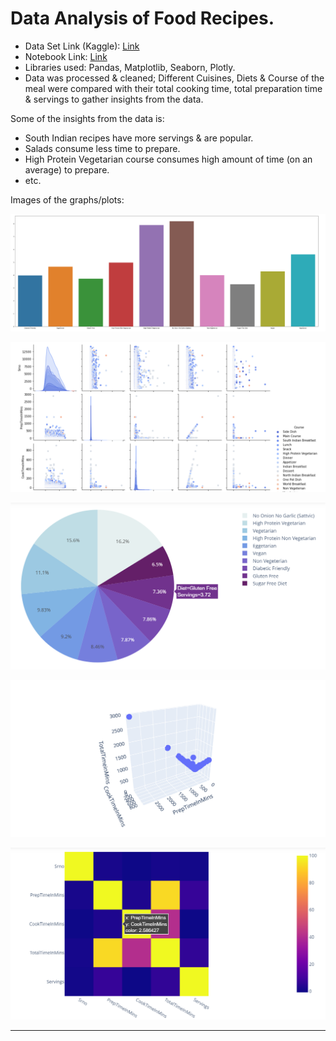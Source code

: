 # Data Analysis of Food Recipes.

- Data Set Link (Kaggle): [Link](https://www.kaggle.com/kanishk307/6000-indian-food-recipes-dataset)
- Notebook Link: [Link](https://github.com/Surajv311/Data_Analysis-Food_Recipes_DS/blob/main/Data_Analysis--Food-Recipies.ipynb)
- Libraries used: Pandas, Matplotlib, Seaborn, Plotly. 
- Data was processed & cleaned; Different Cuisines, Diets & Course of the meal were compared with their total cooking time, total preparation time & servings to gather insights from the data.

Some of the insights from the data is:
- South Indian recipes have more servings & are popular.
- Salads consume less time to prepare. 
- High Protein Vegetarian course consumes high amount of time (on an average) to prepare.
- etc.


Images of the graphs/plots:

![diet-servings graph](https://github.com/Surajv311/Data_Analysis-Food_Recipes_DS/blob/main/images/diet-servings.png)

![pairplot](https://github.com/Surajv311/Data_Analysis-Food_Recipes_DS/blob/main/images/pairplot.png)

![pie chart](https://github.com/Surajv311/Data_Analysis-Food_Recipes_DS/blob/main/images/pie.png)

![scatter plot](https://github.com/Surajv311/Data_Analysis-Food_Recipes_DS/blob/main/images/scatterplot_3d.png)

![Correlation image](https://github.com/Surajv311/Data_Analysis-Food_Recipes_DS/blob/main/images/correlation.png)

--------------------------------------
